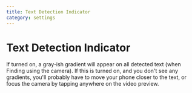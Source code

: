 ```yaml
---
title: Text Detection Indicator
category: settings
---
```


# Text Detection Indicator

If turned on, a gray-ish gradient will appear on all detected text (when Finding using the camera). If this is turned on, and you don't see any gradients, you'll probably have to move your phone closer to the text, or focus the camera by tapping anywhere on the video preview.
